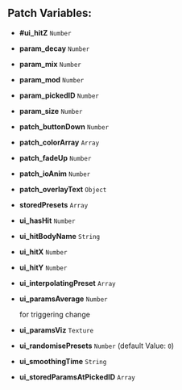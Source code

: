 ## Patch Variables:

* __#ui_hitZ__ ```Number```
* __param_decay__ ```Number```
* __param_mix__ ```Number```
* __param_mod__ ```Number```
* __param_pickedID__ ```Number```
* __param_size__ ```Number```
* __patch_buttonDown__ ```Number```
* __patch_colorArray__ ```Array```
* __patch_fadeUp__ ```Number```
* __patch_ioAnim__ ```Number```
* __patch_overlayText__ ```Object```
* __storedPresets__ ```Array```
* __ui_hasHit__ ```Number```
* __ui_hitBodyName__ ```String```
* __ui_hitX__ ```Number```
* __ui_hitY__ ```Number```
* __ui_interpolatingPreset__ ```Array```
* __ui_paramsAverage__ ```Number```

  for triggering change

* __ui_paramsViz__ ```Texture```
* __ui_randomisePresets__ ```Number``` (default Value: `0`)
* __ui_smoothingTime__ ```String```
* __ui_storedParamsAtPickedID__ ```Array```

